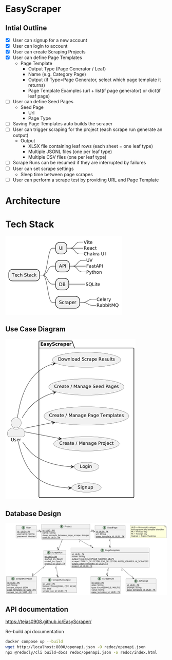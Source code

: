 # EasyScraper

## Intial Outline
- [x] User can signup for a new account
- [x] User can login to account
- [x] User can create Scraping Projects
- [x] User can define Page Templates
    - Page Template
        - Output Type (Page Generator / Leaf)
        - Name (e.g. Category Page)
        - Output  (if Type=Page Generator, select which page template it returns)
        - Page Template Examples (url + list(if page generator) or dict(if leaf page)
- [ ] User can define Seed Pages
    - Seed Page
        - Url
        - Page Type
- [ ] Saving Page Templates auto builds the scraper
- [ ] User can trigger scraping for the project (each scrape run generate an output)
    - Output
        - XLSX file containing leaf rows (each sheet = one leaf type)
        - Multiple JSONL files (one per leaf type)
        - Multiple CSV files (one per leaf type)
- [ ] Scrape Runs can be resumed if they are interrupted by failures
- [ ] User can set scrape settings
    - Sleep time between page scrapes
- [ ] User can perform a scrape test by providing URL and Page Template

# Architecture

# Tech Stack

![Tech Stack](plantuml/output/tech-stack.png)

## Use Case Diagram

![Use case diagram](plantuml/output/use-case-diagram.png)

## Database Design

![Database design](plantuml/output/db-schema.png)

## API documentation

https://tejas0908.github.io/EasyScraper/

Re-build api documentation
```bash
docker compose up --build
wget http://localhost:8000/openapi.json -O redoc/openapi.json
npx @redocly/cli build-docs redoc/openapi.json -o redoc/index.html
```